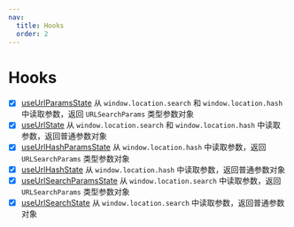 ```yaml
---
nav:
  title: Hooks
  order: 2
---
```


# Hooks

- [x] [useUrlParamsState](/components/use-url-params-state) 从 `window.location.search` 和 `window.location.hash` 中读取参数，返回 `URLSearchParams` 类型参数对象
- [x] [useUrlState](/components/use-url-state) 从 `window.location.search` 和 `window.location.hash` 中读取参数，返回普通参数对象
- [x] [useUrlHashParamsState](/components/use-url-hash-params-state) 从 `window.location.hash` 中读取参数，返回 `URLSearchParams` 类型参数对象
- [x] [useUrlHashState](/components/use-url-hash-state)  从 `window.location.hash` 中读取参数，返回普通参数对象
- [x] [useUrlSearchParamsState](/components/use-url-search-params-state)  从 `window.location.search` 中读取参数，返回 `URLSearchParams` 类型参数对象
- [x] [useUrlSearchState](/components/use-url-search-state)  从 `window.location.search` 中读取参数，返回普通参数对象
